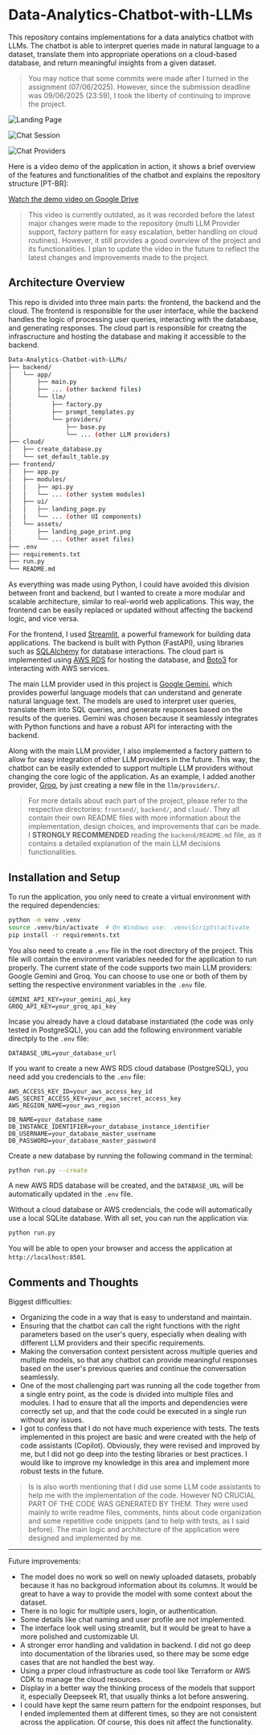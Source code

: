 # Data-Analytics-Chatbot-with-LLMs
This repository contains implementations for a data analytics chatbot with LLMs. The chatbot is able to interpret queries made in natural language to a dataset, translate them into appropriate operations on a cloud-based database, and return meaningful insights from a given dataset.

> You may notice that some commits were made after I turned in the assignment (07/06/2025). However, since the submission deadline was 09/06/2025 (23:59), I took the liberty of continuing to improve the project.

![Landing Page](frontend/assets/landing_page_print.png)

![Chat Session](frontend/assets/chat_session_print.png)

![Chat Providers](frontend/assets/chat_providers_print.png)

Here is a video demo of the application in action, it shows a brief overview of the features and functionalities of the chatbot and explains the repository structure [PT-BR]:

[Watch the demo video on Google Drive](https://drive.google.com/file/d/1sVwMaYjG0K-erpBoN5SanHFnXuBb3nQg/view?usp=sharing)

> This video is currently outdated, as it was recorded before the latest major changes were made to the repository (multi LLM Provider support, factory pattern for easy escalation, better handling on cloud routines). However, it still provides a good overview of the project and its functionalities. I plan to update the video in the future to reflect the latest changes and improvements made to the project.

## Architecture Overview
This repo is divided into three main parts: the frontend, the backend and the cloud. The frontend is responsible for the user interface, while the backend handles the logic of processing user queries, interacting with the database, and generating responses. The cloud part is responsible for creatng the infrascructure and hosting the database and making it accessible to the backend.

```bash
Data-Analytics-Chatbot-with-LLMs/
├── backend/
│   └── app/
│       ├── main.py
│       ├── ... (other backend files)
│       └── llm/
│           ├── factory.py
│           ├── prompt_templates.py
│           └── providers/
│               ├── base.py
│               └── ... (other LLM providers)
├── cloud/
│   ├── create_database.py
│   └── set_default_table.py
├── frontend/
│   ├── app.py
│   ├── modules/
│   │   ├── api.py
│   │   └── ... (other system modules)
│   ├── ui/
│   │   ├── landing_page.py
│   │   └── ... (other UI components)
│   └── assets/
│       ├── landing_page_print.png
│       └── ... (other asset files)
├── .env
├── requirements.txt
├── run.py
└── README.md
```

As everything was made using Python, I could have avoided this division between front and backend, but I wanted to create a more modular and scalable architecture, similar to real-world web applications. This way, the frontend can be easily replaced or updated without affecting the backend logic, and vice versa.

For the frontend, I used [Streamlit](https://streamlit.io/), a powerful framework for building data applications. The backend is built with Python (FastAPI), using libraries such as [SQLAlchemy](https://www.sqlalchemy.org/) for database interactions. The cloud part is implemented using [AWS RDS](https://aws.amazon.com/rds/) for hosting the database, and [Boto3](https://boto3.amazonaws.com/v1/documentation/api/latest/index.html) for interacting with AWS services.

The main LLM provider used in this project is [Google Gemini](https://ai.google.dev/gemini), which provides powerful language models that can understand and generate natural language text. The models are used to interpret user queries, translate them into SQL queries, and generate responses based on the results of the queries. Gemini was chosen because it seamlessly integrates with Python functions and have a robust API for interacting with the backend.

Along with the main LLM provider, I also implemented a factory pattern to allow for easy integration of other LLM providers in the future. This way, the chatbot can be easily extended to support multiple LLM providers without changing the core logic of the application. As an example, I added another provider, [Groq](https://groq.com/), by just creating a new file in the `llm/providers/`.

> For more details about each part of the project, please refer to the respective directories: `frontend/`, `backend/`, and `cloud/`. They all contain their own README files with more information about the implementation, design choices, and improvements that can be made. I **STRONGLY RECOMMENDED** reading the `backend/README.md` file, as it contains a detailed explanation of the main LLM decisions functionalities.

## Installation and Setup
To run the application, you only need to create a virtual environment with the required dependencies:

```bash
python -m venv .venv
source .venv/bin/activate  # On Windows use: .venv\Scripts\activate
pip install -r requirements.txt
```

You also need to create a `.env` file in the root directory of the project. This file will contain the environment variables needed for the application to run properly. The current state of the code supports two main LLM providers: Google Gemini and Groq. You can choose to use one or both of them by setting the respective environment variables in the `.env` file.

```plaintext
GEMINI_API_KEY=your_gemini_api_key
GROQ_API_KEY=your_groq_api_key
```

Incase you already have a cloud database instantiated (the code was only tested in PostgreSQL), you can add the following environment variable directply to the `.env` file:

```plaintext
DATABASE_URL=your_database_url
```

If you want to create a new AWS RDS cloud database (PostgreSQL), you need add you credencials to the `.env` file:

```plaintext
AWS_ACCESS_KEY_ID=your_aws_access_key_id
AWS_SECRET_ACCESS_KEY=your_aws_secret_access_key
AWS_REGION_NAME=your_aws_region

DB_NAME=your_database_name
DB_INSTANCE_IDENTIFIER=your_database_instance_identifier
DB_USERNAME=your_database_master_username
DB_PASSWORD=your_database_master_password
```

Create a new database by running the following command in the terminal:

```bash
python run.py --create
```
A new AWS RDS database will be created, and the `DATABASE_URL` will be automatically updated in the `.env` file.

Without a cloud database or AWS credencials, the code will automatically use a local SQLite database. With all set, you can run the application via:

```bash
python run.py
```

You will be able to open your browser and access the application at `http://localhost:8501`.

## Comments and Thoughts
Biggest difficulties:
- Organizing the code in a way that is easy to understand and maintain.
- Ensuring that the chatbot can call the right functions with the right parameters based on the user's query, especially when dealing with different LLM providers and their specific requirements.
- Making the conversation context persistent across multiple queries and multiple models, so that any chatbot can provide meaningful responses based on the user's previous queries and continue the conversation seamlessly.
- One of the most challenging part was running all the code together from a single entry point, as the code is divided into multiple files and modules. I had to ensure that all the imports and dependencies were correctly set up, and that the code could be executed in a single run without any issues.
- I got to confess that I do not have much experience with tests. The tests implemented in this project are basic and were created with the help of code assistants (Copilot). Obviously, they were revised and improved by me, but I did not go deep into the testing libraries or best practices. I would like to improve my knowledge in this area and implement more robust tests in the future.

> Is is also worth mentioning that I did use some LLM code assistants to help me with the implementation of the code. However NO CRUCIAL PART OF THE CODE WAS GENERATED BY THEM. They were used mainly to write readme files, comments, hints about code organization and some repetitive code snippets (and to help with tests, as I said before). The main logic and architecture of the application were designed and implemented by me.

---
Future improvements:
- The model does no work so well on newly uploaded datasets, probably because it has no backgroud information about its columns. It would be great to have a way to provide the model with some context about the dataset.
- There is no logic for multiple users, login, or authentication.
- Some details like chat naming and user profile are not implemented.
- The interface look well using streamlit, but it would be great to have a more polished and customizable UI.
- A stronger error handling and validation in backend. I did not go deep into documentation of the libraries used, so there may be some edge cases that are not handled the best way.
- Using a prper cloud infrastructure as code tool like Terraform or AWS CDK to manage the cloud resources.
- Display in a better way the thinking process of the models that support it, especially Deepseek R1, that usually thinks a lot before answering.
- I could have kept the same reurn pattern for the endpoint responses, but I ended implemented them at different times, so they are not consistent across the application. Of course, this does nit affect the functionality.